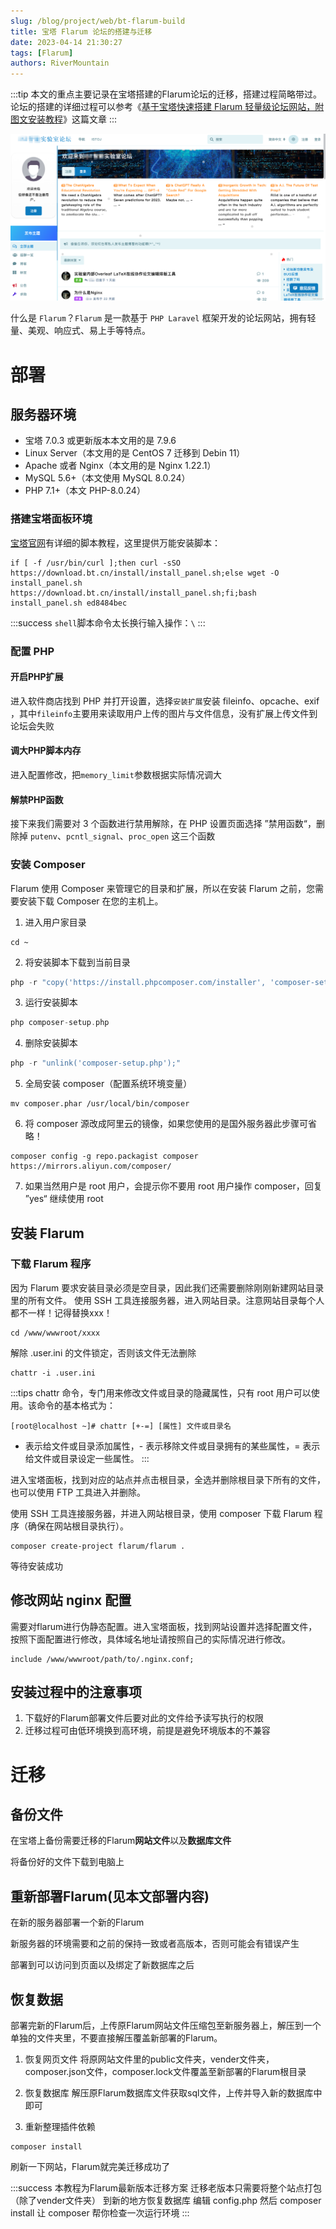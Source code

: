 ```yaml
---
slug: /blog/project/web/bt-flarum-build
title: 宝塔 Flarum 论坛的搭建与迁移
date: 2023-04-14 21:30:27
tags: [Flarum]
authors: RiverMountain
---
```

:::tip
本文的重点主要记录在宝塔搭建的Flarum论坛的迁移，搭建过程简略带过。论坛的搭建的详细过程可以参考《[基于宝塔快速搭建 Flarum 轻量级论坛网站，附图文安装教程](https://zhuanlan.zhihu.com/p/499677300)》这篇文章
:::

<!-- truncate -->

![image.png](https://raw.githubusercontent.com/wrm244/image/main/2023/202304142254997.png)

什么是 `Flarum`？`Flarum` 是一款基于 `PHP Laravel` 框架开发的论坛网站，拥有轻量、美观、响应式、易上手等特点。
# 部署
## 服务器环境
- 宝塔 7.0.3 或更新版本本文用的是 7.9.6
- Linux Server（本文用的是 CentOS 7 迁移到 Debin 11）
- Apache 或者 Nginx（本文用的是 Nginx 1.22.1）
- MySQL 5.6+（本文使用 MySQL 8.0.24）
- PHP 7.1+（本文 PHP-8.0.24）
### 搭建宝塔面板环境
[宝塔官网](https://www.bt.cn/new/download.html)有详细的脚本教程，这里提供万能安装脚本：

```shell
if [ -f /usr/bin/curl ];then curl -sSO https://download.bt.cn/install/install_panel.sh;else wget -O install_panel.sh https://download.bt.cn/install/install_panel.sh;fi;bash install_panel.sh ed8484bec
```
:::success
`shell`脚本命令太长换行输入操作：`\`
:::
### 配置 PHP
#### 开启PHP扩展
进入软件商店找到 PHP 并打开设置，选择`安装扩展`安装 fileinfo、opcache、exif ，其中`fileinfo`主要用来读取用户上传的图片与文件信息，没有扩展上传文件到论坛会失败

#### 调大PHP脚本内存
进入配置修改，把`memory_limit`参数根据实际情况调大

#### 解禁PHP函数
接下来我们需要对 3 个函数进行禁用解除，在 PHP 设置页面选择 ”禁用函数“，删除掉 `putenv`、`pcntl_signal`、`proc_open` 这三个函数
### 安装 Composer
Flarum 使用 Composer 来管理它的目录和扩展，所以在安装 Flarum 之前，您需要安装下载 Composer 在您的主机上。
1. 进入用户家目录
```shell
cd ~
```
2. 将安装脚本下载到当前目录
```php
php -r "copy('https://install.phpcomposer.com/installer', 'composer-setup.php');"
```
3. 运行安装脚本
```php
php composer-setup.php
```
4. 删除安装脚本
```php
php -r "unlink('composer-setup.php');"
```
5. 全局安装 composer（配置系统环境变量）
```shell
mv composer.phar /usr/local/bin/composer
```
6. 将 composer 源改成阿里云的镜像，如果您使用的是国外服务器此步骤可省略！
```shell
composer config -g repo.packagist composer https://mirrors.aliyun.com/composer/
```
7. 如果当然用户是 root 用户，会提示你不要用 root 用户操作 composer，回复 ”yes“ 继续使用 root
## 安装 Flarum
### 下载 Flarum 程序
因为 Flarum 要求安装目录必须是空目录，因此我们还需要删除刚刚新建网站目录里的所有文件。
使用 SSH 工具连接服务器，进入网站目录。注意网站目录每个人都不一样！记得替换xxx！
```shell
cd /www/wwwroot/xxxx
```
解除 .user.ini 的文件锁定，否则该文件无法删除
```shell
chattr -i .user.ini
```

:::tips
chattr 命令，专门用来修改文件或目录的隐藏属性，只有 root 用户可以使用。该命令的基本格式为：
```
[root@localhost ~]# chattr [+-=] [属性] 文件或目录名
```
+ 表示给文件或目录添加属性，- 表示移除文件或目录拥有的某些属性，= 表示给文件或目录设定一些属性。
:::

进入宝塔面板，找到对应的站点并点击根目录，全选并删除根目录下所有的文件，也可以使用 FTP 工具进入并删除。

使用 SSH 工具连接服务器，并进入网站根目录，使用 composer 下载 Flarum 程序（确保在网站根目录执行）。
```shell
composer create-project flarum/flarum .
```
等待安装成功
## 修改网站 nginx 配置
需要对flarum进行伪静态配置。进入宝塔面板，找到网站设置并选择配置文件，按照下面配置进行修改，具体域名地址请按照自己的实际情况进行修改。
```nginx
include /www/wwwroot/path/to/.nginx.conf;
```
## 安装过程中的注意事项
1. 下载好的Flarum部署文件后要对此的文件给予读写执行的权限
2. 迁移过程可由低环境换到高环境，前提是避免环境版本的不兼容
# 迁移
## 备份文件
在宝塔上备份需要迁移的Flarum**网站文件**以及**数据库文件**

将备份好的文件下载到电脑上

## 重新部署Flarum(见本文部署内容)
在新的服务器部署一个新的Flarum

新服务器的环境需要和之前的保持一致或者高版本，否则可能会有错误产生

部署到可以访问到页面以及绑定了新数据库之后

## 恢复数据
部署完新的Flarum后，上传原Flarum网站文件压缩包至新服务器上，解压到一个单独的文件夹里，不要直接解压覆盖新部署的Flarum。
1. 恢复网页文件
将原网站文件里的public文件夹，vender文件夹，composer.json文件，composer.lock文件覆盖至新部署的Flarum根目录

2. 恢复数据库
解压原Flarum数据库文件获取sql文件，上传并导入新的数据库中即可

3. 重新整理插件依赖
```shell
composer install
```
刷新一下网站，Flarum就完美迁移成功了

:::success
本教程为Flarum最新版本迁移方案
迁移老版本只需要将整个站点打包（除了vender文件夹）
到新的地方恢复数据库 编辑 config.php 然后 composer install
让 composer 帮你检查一次运行环境
:::


